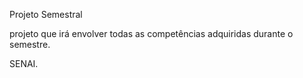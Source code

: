 Projeto Semestral

projeto que irá envolver todas as competências adquiridas durante o semestre.

SENAI.